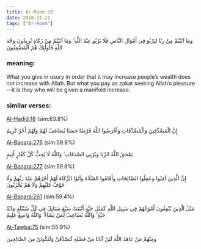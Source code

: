 ```yaml
---
title: Ar-Room:39
date: 2010-11-21
tags: ["Ar-Room"]
---
```

وَمَا آتَيْتُمْ مِنْ رِبًا لِيَرْبُوَ فِي أَمْوَالِ النَّاسِ فَلَا يَرْبُو عِنْدَ اللَّهِ ۖ وَمَا آتَيْتُمْ مِنْ زَكَاةٍ تُرِيدُونَ وَجْهَ اللَّهِ فَأُولَٰئِكَ هُمُ الْمُضْعِفُونَ
### meaning: 
What you give in usury in order that it may increase people’s wealth does not increase with Allah. But what you pay as zakat seeking Allah’s pleasure—it is they who will be given a manifold increase.
### similar verses: 

[Al-Hadid:18](/57/18) (sim:63.8%)

إِنَّ الْمُصَّدِّقِينَ وَالْمُصَّدِّقَاتِ وَأَقْرَضُوا اللَّهَ قَرْضًا حَسَنًا يُضَاعَفُ لَهُمْ وَلَهُمْ أَجْرٌ كَرِيمٌ

[Al-Baqara:276](/2/276) (sim:59.9%)

يَمْحَقُ اللَّهُ الرِّبَا وَيُرْبِي الصَّدَقَاتِ ۗ وَاللَّهُ لَا يُحِبُّ كُلَّ كَفَّارٍ أَثِيمٍ

[Al-Baqara:277](/2/277) (sim:59.8%)

إِنَّ الَّذِينَ آمَنُوا وَعَمِلُوا الصَّالِحَاتِ وَأَقَامُوا الصَّلَاةَ وَآتَوُا الزَّكَاةَ لَهُمْ أَجْرُهُمْ عِنْدَ رَبِّهِمْ وَلَا خَوْفٌ عَلَيْهِمْ وَلَا هُمْ يَحْزَنُونَ

[Al-Baqara:261](/2/261) (sim:59.4%)

مَثَلُ الَّذِينَ يُنْفِقُونَ أَمْوَالَهُمْ فِي سَبِيلِ اللَّهِ كَمَثَلِ حَبَّةٍ أَنْبَتَتْ سَبْعَ سَنَابِلَ فِي كُلِّ سُنْبُلَةٍ مِائَةُ حَبَّةٍ ۗ وَاللَّهُ يُضَاعِفُ لِمَنْ يَشَاءُ ۗ وَاللَّهُ وَاسِعٌ عَلِيمٌ

[At-Tawba:75](/9/75) (sim:55.9%)

وَمِنْهُمْ مَنْ عَاهَدَ اللَّهَ لَئِنْ آتَانَا مِنْ فَضْلِهِ لَنَصَّدَّقَنَّ وَلَنَكُونَنَّ مِنَ الصَّالِحِينَ
